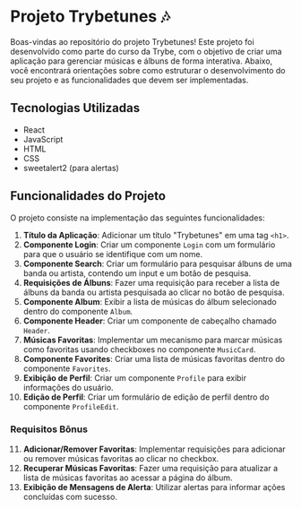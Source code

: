 # Projeto Trybetunes 🎶

Boas-vindas ao repositório do projeto Trybetunes! Este projeto foi desenvolvido como parte do curso da Trybe, com o objetivo de criar uma aplicação para gerenciar músicas e álbuns de forma interativa. Abaixo, você encontrará orientações sobre como estruturar o desenvolvimento do seu projeto e as funcionalidades que devem ser implementadas.

## Tecnologias Utilizadas

- React
- JavaScript
- HTML
- CSS
- sweetalert2 (para alertas)

## Funcionalidades do Projeto

O projeto consiste na implementação das seguintes funcionalidades:

1. **Título da Aplicação**: Adicionar um título "Trybetunes" em uma tag `<h1>`.
2. **Componente Login**: Criar um componente `Login` com um formulário para que o usuário se identifique com um nome.
3. **Componente Search**: Criar um formulário para pesquisar álbuns de uma banda ou artista, contendo um input e um botão de pesquisa.
4. **Requisições de Álbuns**: Fazer uma requisição para receber a lista de álbuns da banda ou artista pesquisada ao clicar no botão de pesquisa.
5. **Componente Album**: Exibir a lista de músicas do álbum selecionado dentro do componente `Album`.
6. **Componente Header**: Criar um componente de cabeçalho chamado `Header`.
7. **Músicas Favoritas**: Implementar um mecanismo para marcar músicas como favoritas usando checkboxes no componente `MusicCard`.
8. **Componente Favorites**: Criar uma lista de músicas favoritas dentro do componente `Favorites`.
9. **Exibição de Perfil**: Criar um componente `Profile` para exibir informações do usuário.
10. **Edição de Perfil**: Criar um formulário de edição de perfil dentro do componente `ProfileEdit`.

### Requisitos Bônus

11. **Adicionar/Remover Favoritas**: Implementar requisições para adicionar ou remover músicas favoritas ao clicar no checkbox.
12. **Recuperar Músicas Favoritas**: Fazer uma requisição para atualizar a lista de músicas favoritas ao acessar a página do álbum.
13. **Exibição de Mensagens de Alerta**: Utilizar alertas para informar ações concluídas com sucesso.
